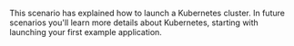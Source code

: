 This scenario has explained how to launch a Kubernetes cluster. In future scenarios you'll learn more details about Kubernetes, starting with launching your first example application.
